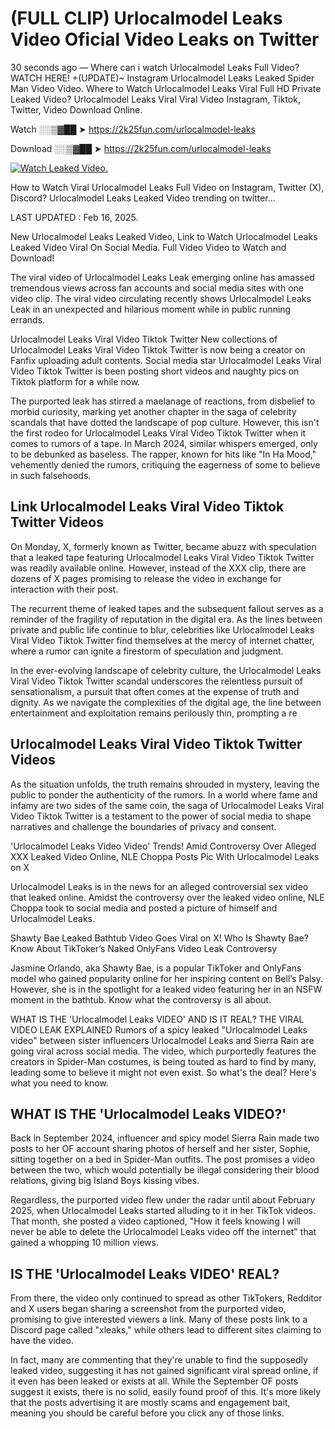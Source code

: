 # (FULL CLIP) Urlocalmodel Leaks Video Oficial Video Leaks on Twitter

30 seconds ago — Where can i watch Urlocalmodel Leaks Full Video? WATCH HERE! +(UPDATE)~ Instagram Urlocalmodel Leaks Leaked Spider Man Video Video. Where to Watch Urlocalmodel Leaks Viral Full HD Private Leaked Video? Urlocalmodel Leaks Viral Viral Video Instagram, Tiktok, Twitter, Video Download Online.

Watch ░░▒▓██ ➤ https://2k25fun.com/urlocalmodel-leaks

Download ░░▒▓██ ➤ https://2k25fun.com/urlocalmodel-leaks

[![Watch Leaked Video.](https://miro.medium.com/v2/resize:fit:828/format:webp/1*cilzJN44JGOrTw9NJCrNHA.gif "Watch Leaked Video")](https://2k25fun.com/urlocalmodel-leaks)

How to Watch Viral Urlocalmodel Leaks Full Video on Instagram, Twitter (X), Discord? Urlocalmodel Leaks Leaked Video trending on twitter...

LAST UPDATED : Feb 16, 2025.

New Urlocalmodel Leaks Leaked Video, Link to Watch Urlocalmodel Leaks Leaked Video Viral On Social Media. Full Video Video to Watch and Download!

The viral video of Urlocalmodel Leaks Leak emerging online has amassed tremendous views across fan accounts and social media sites with one video clip. The viral video circulating recently shows Urlocalmodel Leaks Leak in an unexpected and hilarious moment while in public running errands.

Urlocalmodel Leaks Viral Video Tiktok Twitter New collections of Urlocalmodel Leaks Viral Video Tiktok Twitter is now being a creator on Fanfix uploading adult contents. Social media star Urlocalmodel Leaks Viral Video Tiktok Twitter is been posting short videos and naughty pics on Tiktok platform for a while now.

The purported leak has stirred a maelanage of reactions, from disbelief to morbid curiosity, marking yet another chapter in the saga of celebrity scandals that have dotted the landscape of pop culture. However, this isn't the first rodeo for Urlocalmodel Leaks Viral Video Tiktok Twitter when it comes to rumors of a tape. In March 2024, similar whispers emerged, only to be debunked as baseless. The rapper, known for hits like "In Ha Mood," vehemently denied the rumors, critiquing the eagerness of some to believe in such falsehoods.

## Link Urlocalmodel Leaks Viral Video Tiktok Twitter Videos

On Monday, X, formerly known as Twitter, became abuzz with speculation that a leaked tape featuring Urlocalmodel Leaks Viral Video Tiktok Twitter was readily available online. However, instead of the XXX clip, there are dozens of X pages promising to release the video in exchange for interaction with their post.

The recurrent theme of leaked tapes and the subsequent fallout serves as a reminder of the fragility of reputation in the digital era. As the lines between private and public life continue to blur, celebrities like Urlocalmodel Leaks Viral Video Tiktok Twitter find themselves at the mercy of internet chatter, where a rumor can ignite a firestorm of speculation and judgment.

In the ever-evolving landscape of celebrity culture, the Urlocalmodel Leaks Viral Video Tiktok Twitter scandal underscores the relentless pursuit of sensationalism, a pursuit that often comes at the expense of truth and dignity. As we navigate the complexities of the digital age, the line between entertainment and exploitation remains perilously thin, prompting a re

##  Urlocalmodel Leaks Viral Video Tiktok Twitter Videos

As the situation unfolds, the truth remains shrouded in mystery, leaving the public to ponder the authenticity of the rumors. In a world where fame and infamy are two sides of the same coin, the saga of Urlocalmodel Leaks Viral Video Tiktok Twitter is a testament to the power of social media to shape narratives and challenge the boundaries of privacy and consent.

'Urlocalmodel Leaks Video Video' Trends! Amid Controversy Over Alleged XXX Leaked Video Online, NLE Choppa Posts Pic With Urlocalmodel Leaks on X

Urlocalmodel Leaks is in the news for an alleged controversial sex video that leaked online. Amidst the controversy over the leaked video online, NLE Choppa took to social media and posted a picture of himself and Urlocalmodel Leaks.

Shawty Bae Leaked Bathtub Video Goes Viral on X! Who Is Shawty Bae? Know About TikToker’s Naked OnlyFans Video Leak Controversy

Jasmine Orlando, aka Shawty Bae, is a popular TikToker and OnlyFans model who gained popularity online for her inspiring content on Bell’s Palsy. However, she is in the spotlight for a leaked video featuring her in an NSFW moment in the bathtub. Know what the controversy is all about.

WHAT IS THE 'Urlocalmodel Leaks VIDEO' AND IS IT REAL? THE VIRAL VIDEO LEAK EXPLAINED Rumors of a spicy leaked "Urlocalmodel Leaks video" between sister influencers Urlocalmodel Leaks and Sierra Rain are going viral across social media. The video, which purportedly features the creators in Spider-Man costumes, is being touted as hard to find by many, leading some to believe it might not even exist. So what's the deal? Here's what you need to know.

## WHAT IS THE 'Urlocalmodel Leaks VIDEO?'

Back in September 2024, influencer and spicy model Sierra Rain made two posts to her OF account sharing photos of herself and her sister, Sophie, sitting together on a bed in Spider-Man outfits. The post promises a video between the two, which would potentially be illegal considering their blood relations, giving big Island Boys kissing vibes.

Regardless, the purported video flew under the radar until about February 2025, when Urlocalmodel Leaks started alluding to it in her TikTok videos. That month, she posted a video captioned, "How it feels knowing I will never be able to delete the Urlocalmodel Leaks video off the internet" that gained a whopping 10 million views.

## IS THE 'Urlocalmodel Leaks VIDEO' REAL?

From there, the video only continued to spread as other TikTokers, Redditor and X users began sharing a screenshot from the purported video, promising to give interested viewers a link. Many of these posts link to a Discord page called "xleaks," while others lead to different sites claiming to have the video.

In fact, many are commenting that they're unable to find the supposedly leaked video, suggesting it has not gained significant viral spread online, if it even has been leaked or exists at all. While the September OF posts suggest it exists, there is no solid, easily found proof of this. It's more likely that the posts advertising it are mostly scams and engagement bait, meaning you should be careful before you click any of those links.